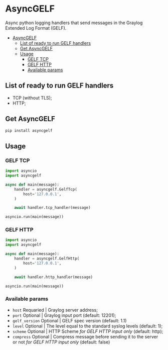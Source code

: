 # AsyncGELF

Async python logging handlers that send messages in the Graylog Extended Log Format (GELF).

- [AsyncGELF](#asyncgelf)
  - [List of ready to run GELF handlers](#list-of-ready-to-run-gelf-handlers)
  - [Get AsyncGELF](#get-asyncgelf)
  - [Usage](#usage)
    - [GELF TCP](#gelf-tcp)
    - [GELF HTTP](#gelf-http)
    - [Available params](#available-params)

## List of ready to run GELF handlers
- TCP (without TLS);
- HTTP;  

## Get AsyncGELF
```python
pip install asyncgelf
```

## Usage

### GELF TCP

```python
import asyncio
import asyncgelf

async def main(message):
    handler = asyncgelf.GelfTcp(
        host='127.0.0.1',
    )

    await handler.tcp_handler(message)

asyncio.run(main(message))
```

### GELF HTTP 

```python
import asyncio
import asyncgelf

async def main(message):
    handler = asyncgelf.GelfHttp(
        host='127.0.0.1',
    )

    await handler.http_handler(message)

asyncio.run(main(message))
```

### Available params
- ```host``` Requaried | Graylog server address;
- ```port``` Optional | Graylog input port (default: 12201);
- ```gelf_version``` Optional | GELF spec version (default: 1.1)
- ```level``` Optional | The level equal to the standard syslog levels (default: 1);
- ```scheme``` Optional | HTTP Scheme <i>for GELF HTTP input only</i> (default: http);
- ```compress``` Optional | Compress message before sending it to the server or not <i>for GELF HTTP input only</i> (default: false)